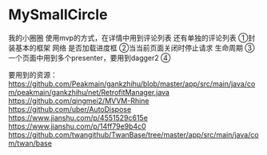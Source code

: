 # MySmallCircle
我的小圈圈
使用mvp的方式，在详情中用到评论列表  还有单独的评论列表
①封装基本的框架 网络 是否加载进度框
②当当前页面关闭时停止请求  生命周期
③一个页面中用到多个presenter，要用到dagger2
④

要用到的资源：https://github.com/Peakmain/gankzhihu/blob/master/app/src/main/java/com/peakmain/gankzhihu/net/RetrofitManager.java
https://github.com/qingmei2/MVVM-Rhine
https://github.com/uber/AutoDispose
https://www.jianshu.com/p/4551529c615e
https://www.jianshu.com/p/14ff79e9b4c0
https://github.com/twangithub/TwanBase/tree/master/app/src/main/java/com/twan/base